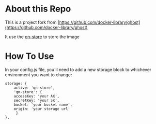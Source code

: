 # About this Repo

This is a project fork from [https://github.com/docker-library/ghost](https://github.com/docker-library/ghost)

It use the [qn-store](https://github.com/yxwzaxns/qn-store) to store the image

# How To Use

In your config.js file, you'll need to add a new storage block to whichever environment you want to change:
```
storage: {
    active: 'qn-store',
    'qn-store': {
    accessKey: 'your AK',
    secretKey: 'your SK',
    bucket: 'your bucket name',
    origin: 'your storage url'
     }
},

```
